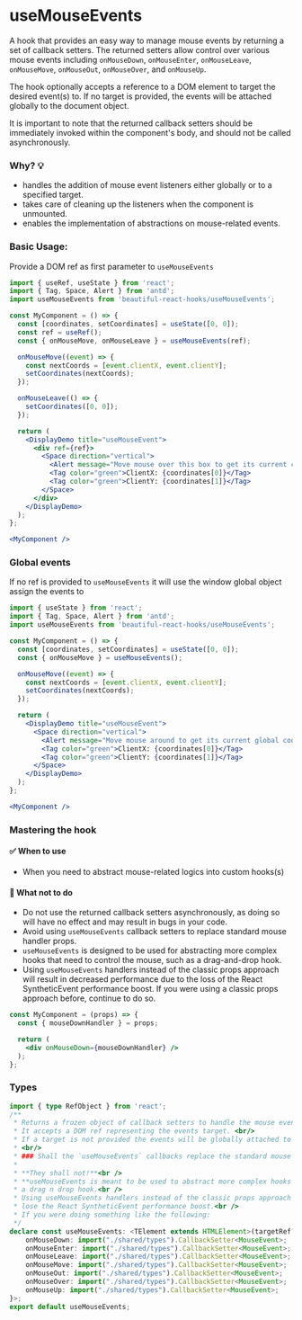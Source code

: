 # useMouseEvents

A hook that provides an easy way to manage mouse events by returning a set of callback setters. The returned setters allow control over
various mouse events including `onMouseDown`, `onMouseEnter`, `onMouseLeave`, `onMouseMove`, `onMouseOut`, `onMouseOver`, and `onMouseUp`.

The hook optionally accepts a reference to a DOM element to target the desired event(s) to. If no target is provided, the events will be
attached globally to the document object.

It is important to note that the returned callback setters should be immediately invoked within the component's body, and should not be
called asynchronously.

### Why? 💡

- handles the addition of mouse event listeners either globally or to a specified target.
- takes care of cleaning up the listeners when the component is unmounted.
- enables the implementation of abstractions on mouse-related events.

### Basic Usage:

Provide a DOM ref as first parameter to `useMouseEvents`

```jsx harmony
import { useRef, useState } from 'react';
import { Tag, Space, Alert } from 'antd';
import useMouseEvents from 'beautiful-react-hooks/useMouseEvents';

const MyComponent = () => {
  const [coordinates, setCoordinates] = useState([0, 0]);
  const ref = useRef();
  const { onMouseMove, onMouseLeave } = useMouseEvents(ref);

  onMouseMove((event) => {
    const nextCoords = [event.clientX, event.clientY];
    setCoordinates(nextCoords);
  });

  onMouseLeave(() => {
    setCoordinates([0, 0]);
  });

  return (
    <DisplayDemo title="useMouseEvent">
      <div ref={ref}>
        <Space direction="vertical">
          <Alert message="Move mouse over this box to get its current coordinates" type="info" showIcon />
          <Tag color="green">ClientX: {coordinates[0]}</Tag>
          <Tag color="green">ClientY: {coordinates[1]}</Tag>
        </Space>
      </div>
    </DisplayDemo>
  );
};

<MyComponent />
```

### Global events

If no ref is provided to `useMouseEvents` it will use the window global object assign the events to

```jsx harmony
import { useState } from 'react';
import { Tag, Space, Alert } from 'antd';
import useMouseEvents from 'beautiful-react-hooks/useMouseEvents';

const MyComponent = () => {
  const [coordinates, setCoordinates] = useState([0, 0]);
  const { onMouseMove } = useMouseEvents();

  onMouseMove((event) => {
    const nextCoords = [event.clientX, event.clientY];
    setCoordinates(nextCoords);
  });

  return (
    <DisplayDemo title="useMouseEvent">
      <Space direction="vertical">
        <Alert message="Move mouse around to get its current global coordinates" type="info" showIcon />
        <Tag color="green">ClientX: {coordinates[0]}</Tag>
        <Tag color="green">ClientY: {coordinates[1]}</Tag>
      </Space>
    </DisplayDemo>
  );
};

<MyComponent />
```

### Mastering the hook

#### ✅ When to use

- When you need to abstract mouse-related logics into custom hooks(s)

#### 🛑 What not to do

- Do not use the returned callback setters asynchronously, as doing so will have no effect and may result in bugs in your code.
- Avoid using `useMouseEvents` callback setters to replace standard mouse handler props.
- `useMouseEvents`  is designed to be used for abstracting more complex hooks that need to control the mouse, such as a drag-and-drop hook.
- Using `useMouseEvents` handlers instead of the classic props approach will result in decreased performance due to the loss of the React
  SyntheticEvent performance boost. If you were using a classic props approach before, continue to do so.

```jsx harmony static noedit
const MyComponent = (props) => {
  const { mouseDownHandler } = props;

  return (
    <div onMouseDown={mouseDownHandler} />
  );
};
```

<!-- Types -->

### Types

```typescript static
import { type RefObject } from 'react';
/**
 * Returns a frozen object of callback setters to handle the mouse events.<br/>
 * It accepts a DOM ref representing the events target. <br/>
 * If a target is not provided the events will be globally attached to the document object.
 * <br/>
 * ### Shall the `useMouseEvents` callbacks replace the standard mouse handler props?
 *
 * **They shall not!**<br />
 * **useMouseEvents is meant to be used to abstract more complex hooks that need to control mouse**, for instance:
 * a drag n drop hook.<br />
 * Using useMouseEvents handlers instead of the classic props approach it's just as bad as it sounds since you'll
 * lose the React SyntheticEvent performance boost.<br />
 * If you were doing something like the following:
 */
declare const useMouseEvents: <TElement extends HTMLElement>(targetRef?: RefObject<TElement> | undefined, passive?: boolean) => Readonly<{
    onMouseDown: import("./shared/types").CallbackSetter<MouseEvent>;
    onMouseEnter: import("./shared/types").CallbackSetter<MouseEvent>;
    onMouseLeave: import("./shared/types").CallbackSetter<MouseEvent>;
    onMouseMove: import("./shared/types").CallbackSetter<MouseEvent>;
    onMouseOut: import("./shared/types").CallbackSetter<MouseEvent>;
    onMouseOver: import("./shared/types").CallbackSetter<MouseEvent>;
    onMouseUp: import("./shared/types").CallbackSetter<MouseEvent>;
}>;
export default useMouseEvents;

```

<!-- Types:end -->

